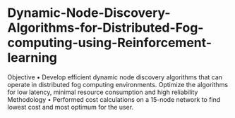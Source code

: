 # Dynamic-Node-Discovery-Algorithms-for-Distributed-Fog-computing-using-Reinforcement-learning
Objective • Develop efficient dynamic node discovery algorithms that can operate in distributed fog computing environments. Optimize the algorithms for low latency, minimal resource consumption and high reliability Methodology • Performed cost calculations on a 15-node network to find lowest cost and most optimum for the user. 
